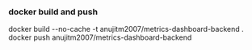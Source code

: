 ### docker build and push
docker build --no-cache -t anujitm2007/metrics-dashboard-backend .
docker push anujitm2007/metrics-dashboard-backend
